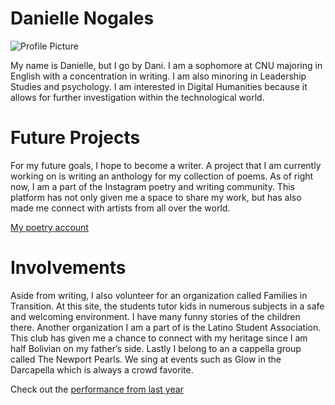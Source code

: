 
# Danielle Nogales

![Profile Picture](https://DanielleNogales.github.io/danielle-nogales-CNU/images/Profilepicture.jpg)

My name is Danielle, but I go by Dani. I am a sophomore at CNU majoring in English with a concentration in writing. I am also minoring in Leadership Studies and psychology. I am interested in Digital Humanities because it allows for further investigation within the technological world. 

# Future Projects
For my future goals, I hope to become a writer. A project that I am currently working on is writing an anthology for my collection of poems. As of right now, I am a part of the Instagram poetry and writing community. This platform has not only given me a space to share my work, but has also made me connect with artists from all over the world.  

[My poetry account](https://www.instagram.com/lnr_poetry/)

# Involvements
Aside from writing, I also volunteer for an organization called Families in Transition. At this site, the students tutor kids in numerous subjects in a safe and welcoming environment. I have many funny stories of the children there. Another organization I am a part of is the Latino Student Association. This club has given me a chance to connect with my heritage since I am half Bolivian on my father’s side. Lastly I belong to an a cappella group called The Newport Pearls. We sing at events such as Glow in the Darcapella which is always a crowd favorite. 

Check out the [performance from last year][performance]

[performance]: https://www.facebook.com/watch/?v=1400384623463416




